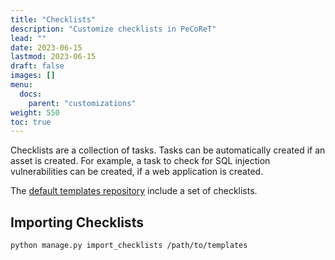 ```yaml
---
title: "Checklists"
description: "Customize checklists in PeCoReT"
lead: ""
date: 2023-06-15
lastmod: 2023-06-15
draft: false
images: []
menu:
  docs:
    parent: "customizations"
weight: 550
toc: true
---
```



Checklists are a collection of tasks. Tasks can be automatically created if an asset is created.
For example, a task to check for SQL injection vulnerabilities can be created, if a web application is created.

The [default templates repository](https://codeberg.org/PeCoReT/default_templates) include a set of checklists.


## Importing Checklists

```bash
python manage.py import_checklists /path/to/templates
```
